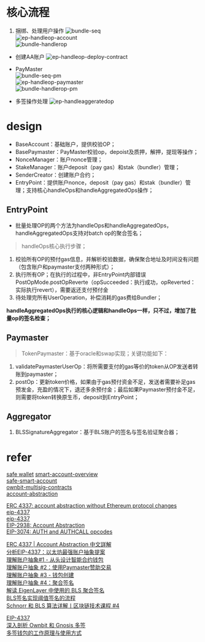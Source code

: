 
# 核心流程

1. 捆绑、处理用户操作
![bundle-seq](/image/account-abstraction/bundle-seq.svg)   
![ep-handleop-account](/image/account-abstraction/ep-handleop-account.webp)     
![bundle-handlerop](/image/account-abstraction/bundle-handlerop.png)  

* 创建AA账户
![ep-handleop-deploy-contract](/image/account-abstraction/ep-handleop-deploy-contract.webp)  


* PayMaster  
![bundle-seq-pm](/image/account-abstraction/bundle-seq-pm.svg)   
![ep-handleop-paymaster](/image/account-abstraction/ep-handleop-paymaster.webp)  
![bundle-handlerop-pm](/image/account-abstraction/bundle-handlerop-pm.png)    

* 多签操作处理
![ep-handleaggeratedop](/image/account-abstraction/ep-handleaggeratedop.webp)   



# design

* BaseAccount：基础账户，提供校验OP；
* BasePaymaster：PayMaster校验op，depoist及质押，解押，提现等操作；
* NonceManager：账户nonce管理；
* StakeManager：账户deposit（pay gas）和stak（bundler）管理；
* SenderCreator：创建账户合约；
* EntryPoint：提供账户nonce，deposit（pay gas）和stak（bundler）管理；支持核心handleOps和handleAggregatedOps操作；

## EntryPoint
* 批量处理OP的两个方法为handleOps和handleAggregatedOps，handleAggregatedOps支持对batch op的聚合签名；

> handleOps核心执行步骤；
1. 校验所有OP的预付gas信息，并解析校验数据，确保聚合地址及时间没有问题（包含账户和paymaster支付两种形式）；
2. 执行所有OP；在执行的过程中，非EntryPoint内部错误PostOpMode.postOpReverte（opSucceeded：执行成功，opReverted：实际执行revert），需要返还支付预付金
3. 待处理完所有UserOperation，补偿消耗的gas费给Bundler；

**handleAggregatedOps执行的核心逻辑和handleOps一样，只不过，增加了批量op的签名检查；**

## Paymaster

> TokenPaymaster：基于oracle和swap实现；关键功能如下：
1. validatePaymasterUserOp：将所需要支付的gas等价的token从OP发送者转账到paymaster；
2. postOp：更新token价格，如果由于gas预付资金不足，发送者需要补足gas预发金，充盈的情况下，退还多余预付金；最后如果Paymaster预付金不足，则需要将token转换原生币，deposit到EntryPoint；


## Aggregator
1. BLSSignatureAggregator：基于BLS账户的签名与签名验证聚合器；








# refer
[safe wallet](https://safe.global/wallet) 
[smart-account-overview](https://docs.safe.global/advanced/smart-account-overview)   
[safe-smart-account](https://github.com/Donaldhan/safe-smart-account)  
[ownbit-multisig-contracts](https://github.com/Donaldhan/ownbit-multisig-contracts)    
[account-abstraction](https://github.com/Donaldhan/account-abstraction) 
[]() 
[]() 



[ERC 4337: account abstraction without Ethereum protocol changes](https://medium.com/infinitism/erc-4337-account-abstraction-without-ethereum-protocol-changes-d75c9d94dc4a)    
[eip-4337](https://github.com/ethereum/EIPs/blob/e4519f1e182e5ec49d99022532b54369e8b293e9/EIPS/eip-4337.md)      
[eip-4337](https://eips.ethereum.org/EIPS/eip-4337)    
[EIP-2938: Account Abstraction ](https://eips.ethereum.org/EIPS/eip-2938)     
[EIP-3074: AUTH and AUTHCALL opcodes ](https://eips.ethereum.org/EIPS/eip-3074) 


[ERC 4337 | Account Abstraction 中文詳解](https://medium.com/@alan890104/erc-4337-account-abstraction-37535ff5fe24)  
[分析EIP-4337：以太坊最强账户抽象提案](https://learnblockchain.cn/article/5768)   
[理解账户抽象#1 - 从头设计智能合约钱包](https://learnblockchain.cn/article/5426)   
[理解账户抽象 #2：使用Paymaster赞助交易](https://learnblockchain.cn/article/5432)     
[理解账户抽象 #3 - 钱包创建](https://learnblockchain.cn/article/5442)    
[理解账户抽象 #4：聚合签名](https://learnblockchain.cn/article/5483)   
[解读 EigenLayer 中使用的 BLS 聚合签名](https://learnblockchain.cn/article/7855)    
[BLS签名实现阈值签名的流程](https://learnblockchain.cn/2019/08/29/bls)     
[Schnorr 和 BLS 算法详解丨区块链技术课程 #4](https://learnblockchain.cn/article/8364)     


[EIP-4337](https://www.notion.so/plancker/EIP-4337-0baad80755eb498c81d4651ccb527eb2)       
[深入剖析 Ownbit 和 Gnosis 多签](https://learnblockchain.cn/article/1902)      
[多签钱包的工作原理与使用方式](https://learnblockchain.cn/article/4077)    
[]()    
[]()    
[]()    



